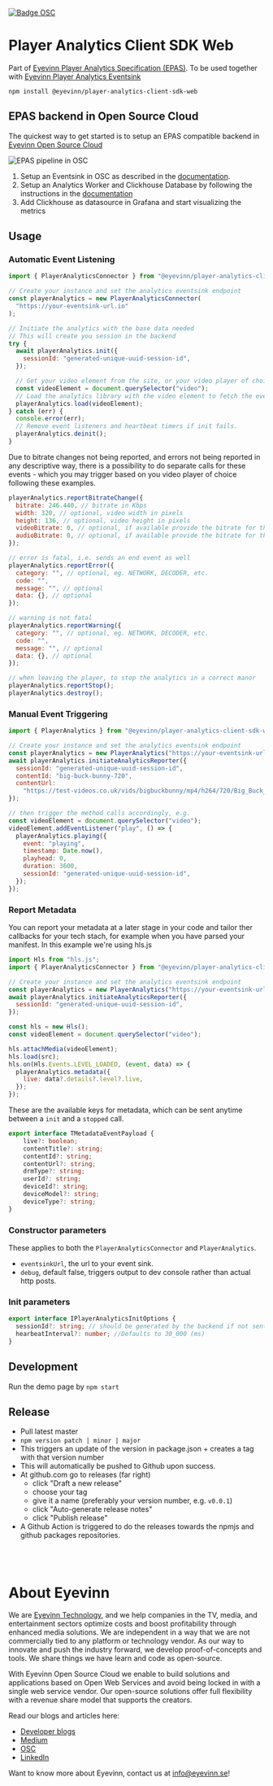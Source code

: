 [![Badge OSC](https://img.shields.io/badge/Evaluate-24243B?style=for-the-badge&logo=data:image/svg+xml;base64,PHN2ZyB3aWR0aD0iMjQiIGhlaWdodD0iMjQiIHZpZXdCb3g9IjAgMCAyNCAyNCIgZmlsbD0ibm9uZSIgeG1sbnM9Imh0dHA6Ly93d3cudzMub3JnLzIwMDAvc3ZnIj4KPGNpcmNsZSBjeD0iMTIiIGN5PSIxMiIgcj0iMTIiIGZpbGw9InVybCgjcGFpbnQwX2xpbmVhcl8yODIxXzMxNjcyKSIvPgo8Y2lyY2xlIGN4PSIxMiIgY3k9IjEyIiByPSI3IiBzdHJva2U9ImJsYWNrIiBzdHJva2Utd2lkdGg9IjIiLz4KPGRlZnM%2BCjxsaW5lYXJHcmFkaWVudCBpZD0icGFpbnQwX2xpbmVhcl8yODIxXzMxNjcyIiB4MT0iMTIiIHkxPSIwIiB4Mj0iMTIiIHkyPSIyNCIgZ3JhZGllbnRVbml0cz0idXNlclNwYWNlT25Vc2UiPgo8c3RvcCBzdG9wLWNvbG9yPSIjQzE4M0ZGIi8%2BCjxzdG9wIG9mZnNldD0iMSIgc3RvcC1jb2xvcj0iIzREQzlGRiIvPgo8L2xpbmVhckdyYWRpZW50Pgo8L2RlZnM%2BCjwvc3ZnPgo%3D)](https://app.osaas.io/browse/eyevinn-player-analytics-eventsink)

# Player Analytics Client SDK Web

Part of [Eyevinn Player Analytics Specification (EPAS)](https://github.com/Eyevinn/player-analytics-specification). To be used together with [Eyevinn Player Analytics Eventsink](https://github.com/Eyevinn/player-analytics-eventsink)

```
npm install @eyevinn/player-analytics-client-sdk-web
```

## EPAS backend in Open Source Cloud

The quickest way to get started is to setup an EPAS compatible backend in [Eyevinn Open Source Cloud](https://www.osaas.io)

![EPAS pipeline in OSC](pipeline.png)

1. Setup an Eventsink in OSC as described in the [documentation](https://docs.osaas.io/osaas.wiki/Service%3A-Player-Analytics-Eventsink.html).
2. Setup an Analytics Worker and Clickhouse Database by following the instructions in the [documentation](https://docs.osaas.io/osaas.wiki/Service%3A-Player-Analytics-Worker.html)
3. Add Clickhouse as datasource in Grafana and start visualizing the metrics

## Usage

### Automatic Event Listening

```js
import { PlayerAnalyticsConnector } from "@eyevinn/player-analytics-client-sdk-web";

// Create your instance and set the analytics eventsink endpoint
const playerAnalytics = new PlayerAnalyticsConnector(
  "https://your-eventsink-url.io"
);

// Initiate the analytics with the base data needed
// This will create you session in the backend
try {
  await playerAnalytics.init({
    sessionId: "generated-unique-uuid-session-id",
  });

  // Get your video element from the site, or your video player of choice
  const videoElement = document.querySelector("video");
  // Load the analytics library with the video element to fetch the events
  playerAnalytics.load(videoElement);
} catch (err) {
  console.error(err);
  // Remove event listeners and heartbeat timers if init fails.
  playerAnalytics.deinit();
}
```

Due to bitrate changes not being reported, and errors not being reported in any descriptive way, there is a possibility to do separate calls for these events - which you may trigger based on you video player of choice following these examples.

```js
playerAnalytics.reportBitrateChange({
  bitrate: 246.440, // bitrate in Kbps
  width: 320, // optional, video width in pixels
  height: 136, // optional, video height in pixels
  videoBitrate: 0, // optional, if available provide the bitrate for the video track
  audioBitrate: 0, // optional, if available provide the bitrate for the audio track
});
```

```js
// error is fatal, i.e. sends an end event as well
playerAnalytics.reportError({
  category: "", // optional, eg. NETWORK, DECODER, etc.
  code: "",
  message: "", // optional
  data: {}, // optional
});

// warning is not fatal
playerAnalytics.reportWarning({
  category: "", // optional, eg. NETWORK, DECODER, etc.
  code: "",
  message: "", // optional
  data: {}, // optional
});
```

```js
// when leaving the player, to stop the analytics in a correct manor
playerAnalytics.reportStop();
playerAnalytics.destroy();
```

### Manual Event Triggering

```js
import { PlayerAnalytics } from "@eyevinn/player-analytics-client-sdk-web";

// Create your instance and set the analytics eventsink endpoint
const playerAnalytics = new PlayerAnalytics("https://your-eventsink-url.io");
await playerAnalytics.initiateAnalyticsReporter({
  sessionId: "generated-unique-uuid-session-id",
  contentId: "big-buck-bunny-720",
  contentUrl:
    "https://test-videos.co.uk/vids/bigbuckbunny/mp4/h264/720/Big_Buck_Bunny_720_10s_1MB.mp4",
});

// then trigger the method calls accordingly, e.g.
const videoElement = document.querySelector("video");
videoElement.addEventListener("play", () => {
  playerAnalytics.playing({
    event: "playing",
    timestamp: Date.now(),
    playhead: 0,
    duration: 3600,
    sessionId: "generated-unique-uuid-session-id",
  });
});
```

### Report Metadata

You can report your metadata at a later stage in your code and tailor ther callbacks for your tech stach, for example when you have parsed your manifest.
In this example we're using hls.js

```js
import Hls from "hls.js";
import { PlayerAnalyticsConnector } from "@eyevinn/player-analytics-client-sdk-web";

// Create your instance and set the analytics eventsink endpoint
const playerAnalytics = new PlayerAnalytics("https://your-eventsink-url.io");
await playerAnalytics.initiateAnalyticsReporter({
  sessionId: "generated-unique-uuid-session-id",
});

const hls = new Hls();
const videoElement = document.querySelector("video");

hls.attachMedia(videoElement);
hls.load(src);
hls.on(Hls.Events.LEVEL_LOADED, (event, data) => {
  playerAnalytics.metadata({
    live: data?.details?.level?.live,
  });
});
```

These are the available keys for metadata, which can be sent anytime between a `init` and a `stopped` call.

```ts
export interface TMetadataEventPayload {
    live?: boolean;
    contentTitle?: string;
    contentId?: string;
    contentUrl?: string;
    drmType?: string;
    userId?: string;
    deviceId?: string;
    deviceModel?: string;
    deviceType?: string;
}
```

### Constructor parameters

These applies to both the `PlayerAnalyticsConnector` and `PlayerAnalytics`.

- `eventsinkUrl`, the url to your event sink.
- `debug`, default false, triggers output to dev console rather than actual http posts.

### Init parameters

```ts
export interface IPlayerAnalyticsInitOptions {
  sessionId?: string; // should be generated by the backend if not sent in
  hearbeatInterval?: number; //Defaults to 30_000 (ms)
}
```

## Development

Run the demo page by `npm start`

## Release

- Pull latest master
- `npm version patch | minor | major`
- This triggers an update of the version in package.json + creates a tag with that version number
- This will automatically be pushed to Github upon success.
- At github.com go to releases (far right)
  - click "Draft a new release"
  - choose your tag
  - give it a name (preferably your version number, e.g. `v0.0.1`)
  - click "Auto-generate release notes"
  - click "Publish release"
- A Github Action is triggered to do the releases towards the npmjs and github packages repositories.
<br/>
<br/>

# About Eyevinn
We are [Eyevinn Technology](https://www.eyevinntechnology.se/), and we help companies in the TV, media, and entertainment sectors optimize costs and boost profitability through enhanced media solutions. We are independent in a way that we are not commercially tied to any platform or technology vendor. As our way to innovate and push the industry forward, we develop proof-of-concepts and tools. We share things we have learn and code as open-source.

With Eyevinn Open Source Cloud we enable to build solutions and applications based on Open Web Services and avoid being locked in with a single web service vendor. Our open-source solutions offer full flexibility with a revenue share model that supports the creators.

Read our blogs and articles here:

- [Developer blogs](https://dev.to/video)
- [Medium](https://eyevinntechnology.medium.com/)
- [OSC](https://blog.osaas.io)
- [LinkedIn](https://www.linkedin.com/company/eyevinn/)

Want to know more about Eyevinn, contact us at [info@eyevinn.se](mailto:info@eyevinn.se)!

